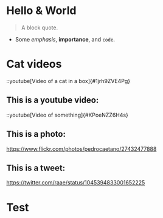 # Hello & World

> A block quote.

* Some _emphasis_, **importance**, and `code`.

# Cat videos

::youtube[Video of a cat in a box]{#1jrh9ZVE4Pg}

## This is a youtube video:

::youtube[Video of something]{#KPoeNZZ6H4s}

## This is a photo:

https://www.flickr.com/photos/pedrocaetano/27432477888

## This is a tweet:

https://twitter.com/raae/status/1045394833001652225

# Test